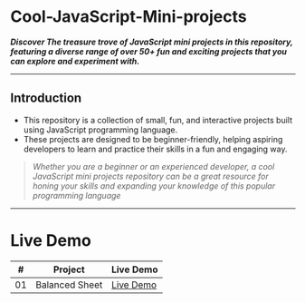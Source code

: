 # Cool-JavaScript-Mini-projects
<strong><em>Discover The treasure trove of JavaScript mini projects in this repository, featuring a diverse range of over 50+ fun and exciting projects that you can explore and experiment with.</em></strong>

<hr>

## Introduction
- This repository is a collection of small, fun, and interactive projects built using JavaScript programming language. 
- These projects are designed to be beginner-friendly, helping aspiring developers to learn and practice their skills in a fun and engaging way.

> *Whether you are a beginner or an experienced developer, a cool JavaScript mini projects repository can be a great resource for honing your skills and expanding your knowledge of this popular programming language*

<hr>

# Live Demo

|  #  | Project                                                                                                                     | Live Demo                                                                         |
| :-: | --------------------------------------------------------------------------------------------------------------------------- | --------------------------------------------------------------------------------- |
| 01  | Balanced Sheet                             | [Live Demo](https://jkvishu.github.io/FreeCodeCamp-Projects/Balanced-Sheet/index.html)
